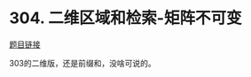 # 304. 二维区域和检索-矩阵不可变

[题目链接](https://leetcode-cn.com/problems/range-sum-query-2d-immutable/)

303的二维版，还是前缀和，没啥可说的。
